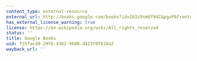 ```yaml
---
content_type: external-resource
external_url: http://books.google.com/books?id=I63z5nm0f94C&pg=PAfrontcover
has_external_license_warning: true
license: https://en.wikipedia.org/wiki/All_rights_reserved
status: ''
title: Google Books
uid: f25facdd-29f6-4362-9b08-d423f0f610a2
wayback_url: ''
---
```

